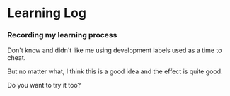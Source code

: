 # Learning Log
### Recording my learning process
Don't know and didn't like me using development labels used as a time to cheat.

But no matter what, I think this is a good idea and the effect is quite good.

Do you want to try it too?
